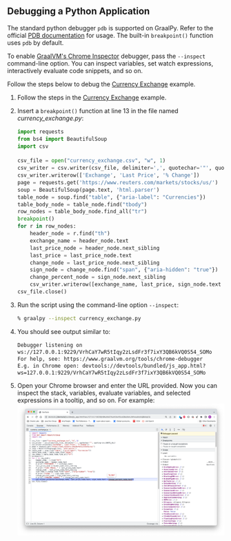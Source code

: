 ## Debugging a Python Application

The standard python debugger `pdb` is supported on GraalPy. 
Refer to the official [PDB documentation](https://docs.python.org/3/library/pdb.html) for usage.
The built-in `breakpoint()` function uses `pdb` by default.

To enable [GraalVM's Chrome Inspector](https://www.graalvm.org/latest/tools/chrome-debugger/) debugger, pass the `--inspect` command-line option.
You can inspect variables, set watch expressions, interactively evaluate code snippets, and so on.

Follow the steps below to debug the [Currency Exchange](/examples/currency_exchange/) example.

1. Follow the steps in the [Currency Exchange](/examples/currency_exchange/) example.

2. Insert a `breakpoint()` function at line 13 in the file named _currency\_exchange.py_:

    ```python
    import requests
    from bs4 import BeautifulSoup
    import csv
      
    csv_file = open("currency_exchange.csv", "w", 1)
    csv_writer = csv.writer(csv_file, delimiter=',', quotechar='"', quoting=csv.QUOTE_ALL)
    csv_writer.writerow(['Exchange', 'Last Price', '% Change'])
    page = requests.get('https://www.reuters.com/markets/stocks/us/')
    soup = BeautifulSoup(page.text, 'html.parser')
    table_node = soup.find("table", {"aria-label": "Currencies"})
    table_body_node = table_node.find("tbody")
    row_nodes = table_body_node.find_all("tr")
    breakpoint()
    for r in row_nodes:
        header_node = r.find("th")
        exchange_name = header_node.text
        last_price_node = header_node.next_sibling
        last_price = last_price_node.text
        change_node = last_price_node.next_sibling
        sign_node = change_node.find("span", {"aria-hidden": "true"})
        change_percent_node = sign_node.next_sibling
        csv_writer.writerow([exchange_name, last_price, sign_node.text + change_percent_node.text])
    csv_file.close()
    ```

3. Run the script using the command-line option `--inspect`:

    ```bash
    % graalpy --inspect currency_exchange.py
    ```

4. You should see output similar to:

    ```
    Debugger listening on ws://127.0.0.1:9229/VrhCaY7wR5tIqy2zLsdFr3f7ixY3QB6kVQ0S54_SOMo
    For help, see: https://www.graalvm.org/tools/chrome-debugger
    E.g. in Chrome open: devtools://devtools/bundled/js_app.html?ws=127.0.0.1:9229/VrhCaY7wR5tIqy2zLsdFr3f7ixY3QB6kVQ0S54_SOMo
    ```

5. Open your Chrome browser and enter the URL provided.
Now you can inspect the stack, variables, evaluate variables, and selected expressions in a tooltip, and so on.
For example:
    ![Chrome Inspector](/docs/guides/assets/Chrome_Inspector.png)
